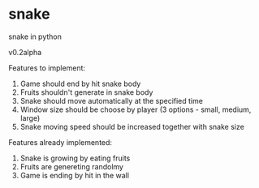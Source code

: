 # snake
snake in python

v0.2alpha

Features to implement:
1. Game should end by hit snake body
2. Fruits shouldn't generate in snake body
3. Snake should move automatically at the specified time
4. Window size should be choose by player (3 options - small, medium, large)
5. Snake moving speed should be increased together with snake size

Features already implemented:
1. Snake is growing by eating fruits
2. Fruits are genereting randolmy
3. Game is ending by hit in the wall
